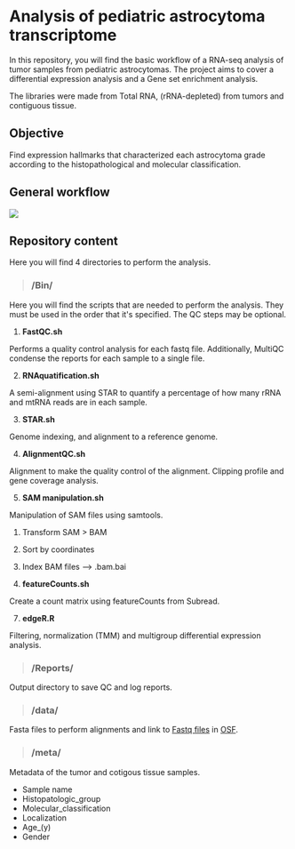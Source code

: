 # Analysis of pediatric astrocytoma transcriptome 

In this repository, you will find the basic workflow of a RNA-seq analysis of tumor samples from pediatric astrocytomas. The project aims to cover a differential expression analysis and a Gene set enrichment analysis. 

The libraries were made from Total RNA, (rRNA-depleted) from tumors and contiguous tissue. 



## Objective

Find expression hallmarks that characterized each astrocytoma grade according to the histopathological and molecular classification.

## General workflow
![](https://github.com/FernandaDiaz12/pediatric_astrocytoma/blob/master/Bulk%20work-flow.png)



## Repository content 

Here you will find 4 directories to perform the analysis.

>### /Bin/
  
  Here you will find the scripts that are needed to perform the analysis. They must be used in the order that it's specified. The QC steps may be optional.
  
   1. **FastQC.sh** 
  
  Performs a quality control analysis for each fastq file. Additionally, MultiQC condense the reports for each sample to a single file.
  
   2. **RNAquatification.sh** 
  
  A semi-alignment using STAR to quantify a percentage of how many rRNA and mtRNA reads are in each sample.
  
 
  3. **STAR.sh** 

Genome indexing, and alignment to a reference genome.

4. **AlignmentQC.sh** 

Alignment to make the quality control of the alignment. Clipping profile and gene coverage analysis.


5. **SAM manipulation.sh** 

Manipulation of SAM files using samtools. 

1. Transform SAM > BAM 
2. Sort by coordinates
3. Index BAM files —> .bam.bai


6. **featureCounts.sh** 
  
Create a count matrix using featureCounts from Subread. 


7. **edgeR.R** 

Filtering, normalization (TMM) and multigroup differential expression analysis. 



>### /Reports/

Output directory to save QC and log reports. 


>### /data/

Fasta files to perform alignments and link to [Fastq files](https://osf.io/confirm/3h6s8/0l71H7vSGrjFnOMuEys1MDbn8L4XPO/)
in [OSF](https://osf.io/).

>### /meta/

Metadata of the tumor and cotigous tissue samples. 

* Sample name
* Histopatologic_group
* Molecular_classification
* Localization
* Age_(y)
* Gender


